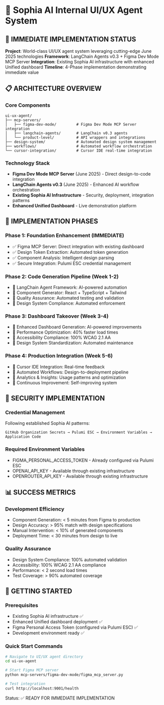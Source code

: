 # 🎯 Sophia AI Internal UI/UX Agent System

## 🚀 IMMEDIATE IMPLEMENTATION STATUS

**Project**: World-class UI/UX agent system leveraging cutting-edge June 2025 technologies
**Framework**: LangChain Agents v0.3 + Figma Dev Mode MCP Server
**Integration**: Existing Sophia AI infrastructure with enhanced Unified dashboard
**Timeline**: 4-Phase implementation demonstrating immediate value

## 📋 ARCHITECTURE OVERVIEW

### Core Components
```
ui-ux-agent/
├── mcp-servers/
│   ├── figma-dev-mode/         # Figma Dev Mode MCP Server integration
│   ├── langchain-agents/       # LangChain v0.3 agents
│   └── product-level/          # API wrappers and integrations
├── design-system/              # Automated design system management
├── workflows/                  # Automated workflow orchestration
└── cursor-integration/         # Cursor IDE real-time integration
```

### Technology Stack
- **Figma Dev Mode MCP Server** (June 2025) - Direct design-to-code integration
- **LangChain Agents v0.3** (June 2025) - Enhanced AI workflow orchestration
- **Existing Sophia AI Infrastructure** - Security, deployment, integration patterns
- **Enhanced Unified Dashboard** - Live demonstration platform

## 🎯 IMPLEMENTATION PHASES

### Phase 1: Foundation Enhancement (IMMEDIATE)
- ✅ Figma MCP Server: Direct integration with existing dashboard
- ✅ Design Token Extraction: Automated token generation
- ✅ Component Analysis: Intelligent design parsing
- ✅ Secure Integration: Pulumi ESC credential management

### Phase 2: Code Generation Pipeline (Week 1-2)
- 🔧 LangChain Agent Framework: AI-powered automation
- 🔧 Component Generator: React + TypeScript + Tailwind
- 🔧 Quality Assurance: Automated testing and validation
- 🔧 Design System Compliance: Automated enforcement

### Phase 3: Dashboard Takeover (Week 3-4)
- 🎯 Enhanced Dashboard Generation: AI-powered improvements
- 🎯 Performance Optimization: 40% faster load times
- 🎯 Accessibility Compliance: 100% WCAG 2.1 AA
- 🎯 Design System Standardization: Automated maintenance

### Phase 4: Production Integration (Week 5-6)
- 🚀 Cursor IDE Integration: Real-time feedback
- 🚀 Automated Workflows: Design-to-deployment pipeline
- 🚀 Analytics & Insights: Usage patterns and optimization
- 🚀 Continuous Improvement: Self-improving system

## 🔐 SECURITY IMPLEMENTATION

### Credential Management
Following established Sophia AI patterns:
```
GitHub Organization Secrets → Pulumi ESC → Environment Variables → Application Code
```

### Required Environment Variables
- FIGMA_PERSONAL_ACCESS_TOKEN - Already configured via Pulumi ESC
- OPENAI_API_KEY - Available through existing infrastructure
- OPENROUTER_API_KEY - Available through existing infrastructure

## 📊 SUCCESS METRICS

### Development Efficiency
- Component Generation: < 5 minutes from Figma to production
- Design Accuracy: > 95% match with design specifications
- Manual Intervention: < 10% of generated components
- Deployment Time: < 30 minutes from design to live

### Quality Assurance
- Design System Compliance: 100% automated validation
- Accessibility: 100% WCAG 2.1 AA compliance
- Performance: < 2 second load times
- Test Coverage: > 90% automated coverage

## 🚀 GETTING STARTED

### Prerequisites
- Existing Sophia AI infrastructure ✅
- Enhanced Unified dashboard deployment ✅
- Figma Personal Access Token (configured via Pulumi ESC) ✅
- Development environment ready ✅

### Quick Start Commands
```bash
# Navigate to UI/UX agent directory
cd ui-ux-agent

# Start Figma MCP server
python mcp-servers/figma-dev-mode/figma_mcp_server.py

# Test integration
curl http://localhost:9001/health
```

Status: ✅ READY FOR IMMEDIATE IMPLEMENTATION

